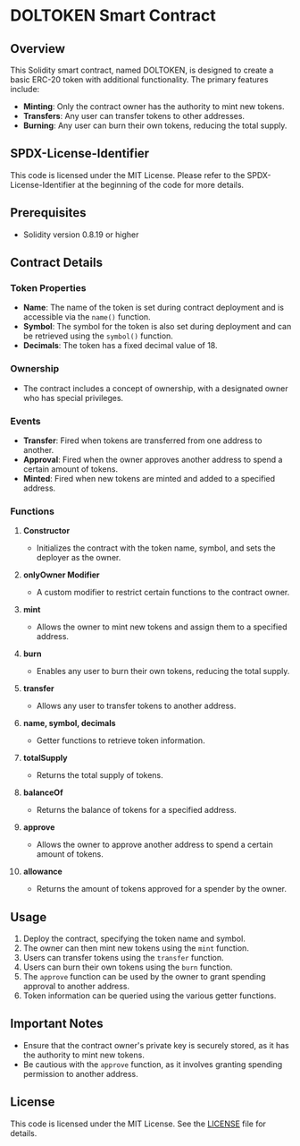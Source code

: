 # DOLTOKEN Smart Contract

## Overview

This Solidity smart contract, named DOLTOKEN, is designed to create a basic ERC-20 token with additional functionality. The primary features include:

- **Minting**: Only the contract owner has the authority to mint new tokens.
- **Transfers**: Any user can transfer tokens to other addresses.
- **Burning**: Any user can burn their own tokens, reducing the total supply.

## SPDX-License-Identifier

This code is licensed under the MIT License. Please refer to the SPDX-License-Identifier at the beginning of the code for more details.

## Prerequisites

- Solidity version 0.8.19 or higher

## Contract Details

### Token Properties

- **Name**: The name of the token is set during contract deployment and is accessible via the `name()` function.
- **Symbol**: The symbol for the token is also set during deployment and can be retrieved using the `symbol()` function.
- **Decimals**: The token has a fixed decimal value of 18.

### Ownership

- The contract includes a concept of ownership, with a designated owner who has special privileges.

### Events

- **Transfer**: Fired when tokens are transferred from one address to another.
- **Approval**: Fired when the owner approves another address to spend a certain amount of tokens.
- **Minted**: Fired when new tokens are minted and added to a specified address.

### Functions

1. **Constructor**
   - Initializes the contract with the token name, symbol, and sets the deployer as the owner.

2. **onlyOwner Modifier**
   - A custom modifier to restrict certain functions to the contract owner.

3. **mint**
   - Allows the owner to mint new tokens and assign them to a specified address.

4. **burn**
   - Enables any user to burn their own tokens, reducing the total supply.

5. **transfer**
   - Allows any user to transfer tokens to another address.

6. **name, symbol, decimals**
   - Getter functions to retrieve token information.

7. **totalSupply**
   - Returns the total supply of tokens.

8. **balanceOf**
   - Returns the balance of tokens for a specified address.

9. **approve**
   - Allows the owner to approve another address to spend a certain amount of tokens.

10. **allowance**
    - Returns the amount of tokens approved for a spender by the owner.

## Usage

1. Deploy the contract, specifying the token name and symbol.
2. The owner can then mint new tokens using the `mint` function.
3. Users can transfer tokens using the `transfer` function.
4. Users can burn their own tokens using the `burn` function.
5. The `approve` function can be used by the owner to grant spending approval to another address.
6. Token information can be queried using the various getter functions.

## Important Notes

- Ensure that the contract owner's private key is securely stored, as it has the authority to mint new tokens.
- Be cautious with the `approve` function, as it involves granting spending permission to another address.

## License

This code is licensed under the MIT License. See the [LICENSE](LICENSE) file for details.
